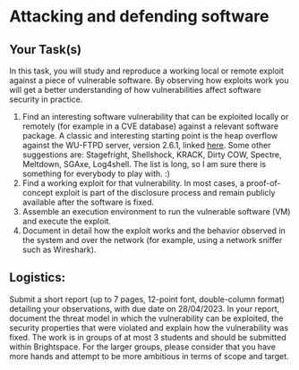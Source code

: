 # Attacking and defending software

## Your Task(s)

In this task, you will study and reproduce a working local or remote exploit against a piece of vulnerable software. By observing how exploits work you will get a better understanding of how vulnerabilities affect software security in practice.

1. Find an interesting software vulnerability that can be exploited locally or remotely (for example in a CVE database) against a relevant software package. A classic and interesting starting point is the heap overflow against the WU-FTPD server, version 2.6.1, linked [here](https://static.lwn.net/2001/1129/a/wuftpdheapbug.php3). Some other suggestions are: Stagefright, Shellshock, KRACK, Dirty COW, Spectre, Meltdown, SGAxe, Log4shell. The list is long, so I am sure there is something for everybody to play with. :)
2. Find a working exploit for that vulnerability. In most cases, a proof-of-concept exploit is part of the disclosure process and remain publicly available after the software is fixed.
3. Assemble an execution environment to run the vulnerable software (VM) and execute the exploit.
4. Document in detail how the exploit works and the behavior observed in the system and over the network (for example, using a network sniffer such as Wireshark).

## Logistics:

Submit a short report (up to 7 pages, 12-point font, double-column format) detailing your observations, with due date on 28/04/2023. In your report, document the threat model in which the vulnerability can be exploited, the security properties that were violated and explain how the vulnerability was fixed.
The work is in groups of at most 3 students and should be submitted within Brightspace. For the larger groups, please consider that you have more hands and attempt to be more ambitious in terms of scope and target.
